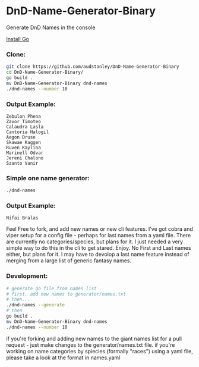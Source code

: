 # DnD-Name-Generator-Binary
Generate DnD Names in the console

[Install Go](https://go.dev/doc/install)

### Clone:
```bash
git clone https://github.com/audstanley/DnD-Name-Generator-Binary
cd DnD-Name-Generator-Binary/
go build .
mv DnD-Name-Generator-Binary dnd-names
./dnd-names --number 10
```

### Output Example:
```
Zebulon Phena
Zavor Timoteo
Calaudra Lasla
Cantoria Halogil
Aegon Druse
Skawae Kaggen
Ruven Kaylina
Marinell Odvar
Jereni Chalono
Szanto Vanir
```

### Simple one name generator:

```bash
./dnd-names
```

### Output Example:
```
Nifai Bralas
```

Feel Free to fork, and add new names or new cli features. I've got cobra and viper setup for a config file - perhaps for last names from a yaml file. There are currently no categories/species, but plans for it. I just needed a very simple way to do this in the cli to get stared. Enjoy. No First and Last names either, but plans for it. I may have to devolop a last name feature instead of merging from a large list of generic fantasy names.

### Development:
```bash
# generate go file from names list
# first, add new names to generator/names.txt
# then...
./dnd-names --generate
# then
go build .
mv DnD-Name-Generator-Binary dnd-names
./dnd-names --number 10
```

if you're forking and adding new names to the giant names list for a pull request - just make changes to the generator/names.txt file.
if you're working on name categories by spiecies (formally "races") using a yaml file, please take a look at the format in names.yaml